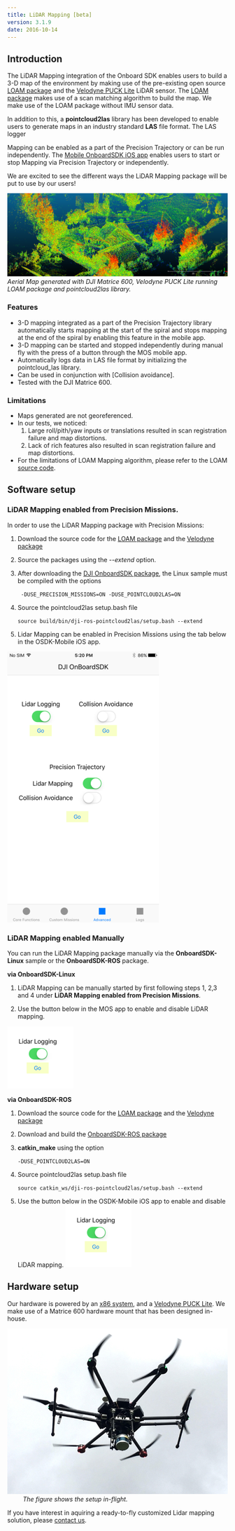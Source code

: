 ```yaml
---
title: LiDAR Mapping [beta]
version: 3.1.9
date: 2016-10-14
---
```


## Introduction

The LiDAR Mapping integration of the Onboard SDK enables users to build a 3-D map of the environment by making use of the pre-existing open source [LOAM package](http://wiki.ros.org/loam_velodyne)
and the [Velodyne PUCK Lite](http://velodynelidar.com/vlp-16-lite.html) LiDAR sensor. The [LOAM package](http://wiki.ros.org/loam_velodyne) makes use of a scan matching algorithm to 
build the map. We make use of the LOAM package without IMU sensor data. 
 
In addition to this, a **pointcloud2las** library has been developed to enable users to generate maps in an industry standard **LAS** file format. The LAS logger 
 
Mapping can be enabled as a part of the Precision Trajectory or can be run independently. The [Mobile OnboardSDK iOS app](https://github.com/dji-sdk/Mobile-OSDK-iOS-App) enables users to start or stop Mapping via Precision Trajectory or independently.
  
We are excited to see the different ways the LiDAR Mapping package will be put to use by our users! 

![3-D Map](../../images/modules/lidarmapping/pointcloudimage.png)
*Aerial Map generated with DJI Matrice 600, Velodyne PUCK Lite running LOAM package and pointcloud2las library.* 

### Features

* 3-D mapping integrated as a part of the Precision Trajectory library automatically starts mapping at the start of the spiral and stops mapping
at the end of the spiral by enabling this feature in the mobile app. 
* 3-D mapping can be started and stopped independently during manual fly with the press of a button through the MOS mobile app.
* Automatically logs data in LAS file format by initializing the pointcloud_las library. 
* Can be used in conjunction with [Collision avoidance].
* Tested with the DJI Matrice 600. 

### Limitations

* Maps generated are not georeferenced. 
* In our tests, we noticed: 
  1. Large roll/pith/yaw inputs or translations resulted in scan registration failure and map distortions. 
  2. Lack of rich features also resulted in scan registration failure and map distortions.
* For the limitations of LOAM Mapping algorithm, please refer to the LOAM [source code](https://github.com/laboshinl/loam_velodyne). 

## Software setup

### LiDAR Mapping enabled from Precision Missions.
 
 In order to use the LiDAR Mapping package with Precision Missions:
 
  1. Download the source code for the [LOAM package](https://github.com/laboshinl/loam_velodyne) and the [Velodyne package](https://github.com/dji-sdk/velodyne.git)
  
  2. Source the packages using the *--extend* option. 
  
  3. After downloading the [DJI OnboardSDK package](https://github.com/dji-sdk/Onboard-SDK.git), the Linux sample must be compiled with the options
     ```
      -DUSE_PRECISION_MISSIONS=ON -DUSE_POINTCLOUD2LAS=ON
     ```
  4. Source the pointcloud2las setup.bash file
    
     ```
     source build/bin/dji-ros-pointcloud2las/setup.bash --extend
     ```
  5. Lidar Mapping can be enabled in Precision Missions using the tab below in the OSDK-Mobile iOS app.     
   
   ![Mobile App](../../images/modules/lidarmapping/lidarmapping_mobile.PNG) 
   
   ### LiDAR Mapping enabled Manually
   
 You can run the LiDAR Mapping package manually via the **OnboardSDK-Linux** sample or the **OnboardSDK-ROS** package. 
   
  **via OnboardSDK-Linux**
  
  1. LiDAR Mapping can be manually started by first following steps 1, 2,3 and 4 under **LiDAR Mapping enabled from Precision Missions**. 
  
  2. Use the button below in the MOS app to enable and disable LiDAR mapping. 
  
   ![Mobile App manual](../../images/modules/lidarmapping/lidarmapping_manual.PNG)
   
  **via OnboardSDK-ROS**
  
  1. Download the source code for the [LOAM package](https://github.com/laboshinl/loam_velodyne) and the [Velodyne package](https://github.com/dji-sdk/velodyne.git)
  
  2. Download and build the [OnboardSDK-ROS package](https://github.com/dji-sdk/Onboard-SDK-ROS.git)
  
  3. **catkin_make** using the option 
     ```
     -DUSE_POINTCLOUD2LAS=ON
     ```
  4. Source pointcloud2las setup.bash file 
      ```
      source catkin_ws/dji-ros-pointcloud2las/setup.bash --extend
      ```
  5. Use the button below in the OSDK-Mobile iOS app to enable and disable LiDAR mapping. 
    ![Mobile App manual](../../images/modules/lidarmapping/lidarmapping_manual.PNG)    
    
    
  ## Hardware setup
  
 Our hardware is powered by an [x86 system](https://zareason.com/shop/Zini-1660.html), 
  and a [Velodyne PUCK Lite](http://velodynelidar.com/vlp-16-lite.html). We make use of a Matrice 600 hardware mount that has been designed in-house.     
     
  ![Lidar hardware 2](../../images/modules/lidarmapping/hardware_lidar2.jpg)
   &nbsp;&nbsp;&nbsp;&nbsp;&nbsp;&nbsp;&nbsp;&nbsp;&nbsp;*The figure shows the setup in-flight.* 
  
  If you have interest in aquiring a ready-to-fly customized Lidar mapping solution, please [contact us](http://enterprise.dji.com/contact-us).


  
      
     
    
    
 
  
    





















 
